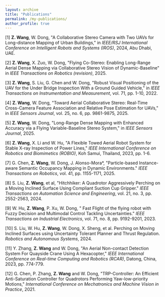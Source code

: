 ```yaml
---
layout: archive
title: "Publications"
permalink: /my-publications/
author_profile: true
---
```


[1] **Z. Wang**, W. Dong, "A Collaborative Stereo Camera with Two UAVs for Long-distance Mapping of Urban Buildings," in *IEEE/RSJ International Conference on Intelligent Robots and Systems (IROS)*, 2024, Abu Dhabi, UAE.

[2] **Z. Wang**, X. Zuo, W. Dong, "Flying Co-Stereo: Enabling Long-Range Aerial Dense Mapping via Collaborative Stereo Vision of Dynamic-Baseline" in *IEEE Transactions on Robotics (revision)*, 2025.

[3] **Z. Wang**, S. Liu, G. Chen and W. Dong, "Robust Visual Positioning of the UAV for the Under Bridge Inspection With a Ground Guided Vehicle," in *IEEE Transactions on Instrumentation and Measurement*, vol. 71, pp. 1-10, 2022.

[4] **Z. Wang**, W. Dong, "Toward Aerial Collaborative Stereo: Real-Time Cross-Camera Feature Association and Relative Pose Estimation for UAVs," in *IEEE Sensors Journal*, vol. 25, no. 6, pp. 9861-9875, 2025. 

[5] **Z. Wang**, W. Dong, "Long-Range Dense Mapping with Enhanced Accuracy via a Flying Variable-Baseline Stereo System," in *IEEE Sensors Journal*, 2025.

[6] **Z. Wang**, X. Li and W. Hu, "A Flexible Towed Aerial Robot System for Stable X-ray Inspection of Power Lines," *IEEE International Conference on Robotics and Biomimetics (ROBIO)*, Koh Samui, Thailand, 2023, pp. 1-6.

[7] G. Chen, **Z. Wang**, W. Dong, J. Alonso-Mora*, "Particle-based Instance-aware Semantic Occupancy Mapping in Dynamic Environments." *IEEE Transactions on Robotics*, vol. 41, pp. 1155-1171, 2025. 

[8] S. Liu, **Z. Wang**, et al, "Hitchhiker: A Quadrotor Aggressively Perching on a Moving Inclined Surface Using Compliant Suction Cup Gripper." *IEEE Transactions on Automation Science and Engineering*, vol. 21, no. 3, pp. 2552-2563, 2024.

[9] W. Hu, **Z. Wang**, P. Xu, W. Dong, " Fast Flight of the flying robot with Fuzzy Decision and Multimodal Control Tackling Uncertainties." *IEEE Transactions on Industrial Electronics*, vol. 71, no. 8, pp. 9192-9201, 2023. 

[10] S. Liu, W. Hu, **Z. Wang**, W. Dong, X. Sheng, et al. Perching on Moving Inclined Surfaces using Uncertainty Tolerant Planner and Thrust Regulation. *Robotics and Autonomous Systems*, 2024.

[11] Y. Zhang, **Z. Wang** and W. Dong, "An Aerial Non-contact Detection System For Quayside Crane Using A Hexacopter," *IEEE International Conference on Real-time Computing and Robotics (RCAR)*, Datong, China, 2023, pp. 774-779. 

[12] G. Chen, P. Zhang, **Z. Wang** and W. Dong, "TRP-Controller: An Efficient Anti-Saturation Controller for Quadrotors Performing Yaw-low-priority Motions," *International Conference on Mechatronics and Machine Vision in Practice*, 2021.